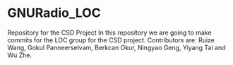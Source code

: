 # GNURadio_LOC
Repository for the CSD Project 
In this repository we are going to make commits for the LOC group for the CSD project. 
Contributors are: Ruize Wang, Gokul Panneerselvam, Berkcan Okur, Ningyao Geng, Yiyang Tai and Wu Zhe.
